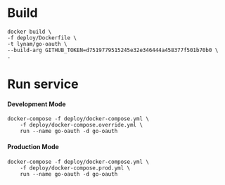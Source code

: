 # Build
```docker
docker build \           
-f deploy/Dockerfile \
-t lynam/go-oauth \
--build-arg GITHUB_TOKEN=d7519779515245e32e346444a458377f501b70b0 \
.
```

# Run service
#### Development Mode
```docker
docker-compose -f deploy/docker-compose.yml \
    -f deploy/docker-compose.override.yml \
    run --name go-oauth -d go-oauth
```

#### Production Mode
```docker
docker-compose -f deploy/docker-compose.yml \
    -f deploy/docker-compose.prod.yml \
    run --name go-oauth -d go-oauth
```
